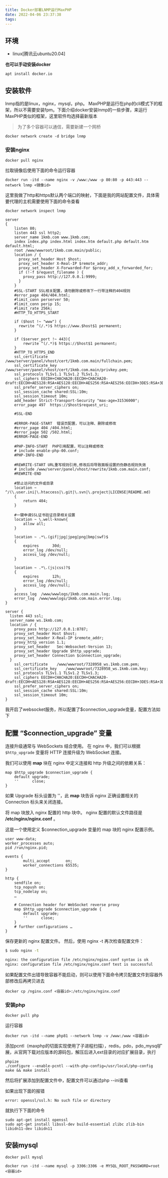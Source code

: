 ```yaml
---
title: Docker部署LNMP运行MaxPHP
date: 2022-04-06 23:37:38
tags:
---
```


## 环境

- linux[腾讯云ubuntu20.04]

**也可以手动安装docker**

```
apt install docker.io
```

<!-- more -->

## 安装软件

lnmp指的是linux，nginx，mysql，php。 MaxPHP是运行在php的cli模式下的框架，所以不需要安装fpm。下面介绍docker安装lnmp的一些步骤，来运行MaxPHP类似的框架，这里软件均选择最新版本

> 为了多个容器可以通信，需要新建一个网桥

```
docker network create -d bridge lnmp
```

### 安装nginx

```shell
docker pull nginx
```

拉取镜像后使用下面的命令运行容器

```shell
docker run -itd --name nginx -v /www:/www -p 80:80 -p 443:443 --network lnmp <镜像id>
```

这里我做了http和https默认两个端口的映射，下面是我的网站配置文件，具体需要代理的主机需要使用下面的命令查看
```
docker network inspect lnmp
```

```
server
{
    listen 80;
    listen 443 ssl http2;
    server_name 1kmb.com www.1kmb.com;
    index index.php index.html index.htm default.php default.htm default.html;
    root /www/wwwroot/1kmb.com.main/public;
    location / {
      proxy_set_header Host $host;
      proxy_set_header X-Real-IP $remote_addr;
      proxy_set_header X-Forwarded-For $proxy_add_x_forwarded_for;
      if (!-f $request_filename ) {
        proxy_pass http://127.0.0.1:9999;
      }
    }
    #SSL-START SSL相关配置，请勿删除或修改下一行带注释的404规则
    #error_page 404/404.html;
    #limit_conn perserver 50;
    #limit_conn perip 15;
    #limit_rate 256k;
    #HTTP_TO_HTTPS_START
    
    if ($host !~ "www") {
      rewrite ^(/.*)$ https://www.$host$1 permanent;
    }
    
    if ($server_port !~ 443){
        rewrite ^(/.*)$ https://$host$1 permanent;
    }
    #HTTP_TO_HTTPS_END
    ssl_certificate    /www/server/panel/vhost/cert/1kmb.com.main/fullchain.pem;
    ssl_certificate_key    /www/server/panel/vhost/cert/1kmb.com.main/privkey.pem;
    ssl_protocols TLSv1.1 TLSv1.2 TLSv1.3;
    ssl_ciphers EECDH+CHACHA20:EECDH+CHACHA20-draft:EECDH+AES128:RSA+AES128:EECDH+AES256:RSA+AES256:EECDH+3DES:RSA+3DES:!MD5;
    ssl_prefer_server_ciphers on;
    ssl_session_cache shared:SSL:10m;
    ssl_session_timeout 10m;
    add_header Strict-Transport-Security "max-age=31536000";
    error_page 497  https://$host$request_uri;

    #SSL-END
    
    #ERROR-PAGE-START  错误页配置，可以注释、删除或修改
    #error_page 404 /404.html;
    #error_page 502 /502.html;
    #ERROR-PAGE-END
    
    #PHP-INFO-START  PHP引用配置，可以注释或修改
    # include enable-php-00.conf;
    #PHP-INFO-END
    
    #REWRITE-START URL重写规则引用,修改后将导致面板设置的伪静态规则失效
    # include /www/server/panel/vhost/rewrite/1kmb.com.main.conf;
    #REWRITE-END
    
    #禁止访问的文件或目录
    location ~ ^/(\.user.ini|\.htaccess|\.git|\.svn|\.project|LICENSE|README.md)
    {
        return 404;
    }
    
    #一键申请SSL证书验证目录相关设置
    location ~ \.well-known{
        allow all;
    }
    
    location ~ .*\.(gif|jpg|jpeg|png|bmp|swf)$
    {
        expires      30d;
        error_log /dev/null;
        access_log /dev/null;
    }
    
    location ~ .*\.(js|css)?$
    {
        expires      12h;
        error_log /dev/null;
        access_log /dev/null; 
    }
    access_log  /www/wwwlogs/1kmb.com.main.log;
    error_log  /www/wwwlogs/1kmb.com.main.error.log;
}

server {
  listen 443 ssl;
  server_name ws.1kmb.com;
  location / {
    proxy_pass http://127.0.0.1:8787;
    proxy_set_header Host $host;
    proxy_set_header X-Real-IP $remote_addr;
    proxy_http_version 1.1;
    proxy_set_header   Sec-Websocket-Version 13;
    proxy_set_header Upgrade $http_upgrade;
    proxy_set_header Connection $connection_upgrade;
  }
    ssl_certificate    /www/wwwroot/7328958_ws.1kmb.com.pem;
    ssl_certificate_key    /www/wwwroot/7328958_ws.1kmb.com.key;
    ssl_protocols TLSv1.1 TLSv1.2 TLSv1.3;
    ssl_ciphers EECDH+CHACHA20:EECDH+CHACHA20-draft:EECDH+AES128:RSA+AES128:EECDH+AES256:RSA+AES256:EECDH+3DES:RSA+3DES:!MD5;
    ssl_prefer_server_ciphers on;
    ssl_session_cache shared:SSL:10m;
    ssl_session_timeout 10m;
}
```

我开启了websocket服务，所以配置了$connection_upgrade变量，配置方法如下

## 配置 “$connection_upgrade” 变量

连接升级通常与 WebSockets 结合使用。 在 nginx 中，我们可以根据 `$http_upgrade` 变量将 HTTP 连接升级为 WebSocket 连接。

我们可以使用 **map** 块在 nginx 中定义连接和 http 升级之间的依赖关系：

```nginx
map $http_upgrade $connection_upgrade {  
    default upgrade;
    ''      close;
}
```

如果 Upgrade 标头设置为 ''，此 **map** 块告诉 nginx 正确设置相关的 Connection 标头来关闭连接。

将 map 块放入 nginx 配置的 http 块中。 nginx 配置的默认文件路径是 **/etc/nginx/nginx.conf** 。

这是一个使用定义 $connection_upgrade 变量的 map 块的 nginx 配置示例。

```
user www-data;  
worker_processes auto;  
pid /run/nginx.pid;

events {  
        multi_accept       on;
        worker_connections 65535;
}

http {  
	sendfile on;
	tcp_nopush on;
	tcp_nodelay on;
	…

	# Connection header for WebSocket reverse proxy
	map $http_upgrade $connection_upgrade {
	    default upgrade;
	    ''      close;
	}
	# further configurations …
}
```

保存更新的 nginx 配置文件。 然后，使用 nginx -t 再次检查配置文件：

```bash
$ sudo nginx -t

nginx: the configuration file /etc/nginx/nginx.conf syntax is ok  
nginx: configuration file /etc/nginx/nginx.conf test is successful  
```

如果配置文件出错导致容器不能启动，则可以使用下面命令拷贝配置文件到容器外部修改后再拷贝进去

```
docker cp /nginx.conf <容器id>:/etc/nginx/nginx.conf
```

### 安装php

```shell
docker pull php
```

运行容器

```
docker run -itd --name php81 --network lnmp -v /www:/www <容器id>
```

添加pcntl（maxphp的切面实现使用了子进程扫描），redis，pdo，pdo_mysql扩展，从官网下载对应版本的源码包，解压后进入ext目录的对应扩展目录，执行

```
phpize
./configure --enable-pcntl --with-php-config=/usr/local/php-config 
make && make install
```

然后将扩展添加到配置文件中，配置文件可以通过php --ini查看

如果出现下面的报错
```
error: openssl/ssl.h: No such file or directory
```

就执行下下面的命令
```
sudo apt-get install openssl
sudo apt-get install libssl-dev build-essential zlibc zlib-bin libidn11-dev libidn11
```


## 安装mysql

```
docker pull mysql
```

```
docker run -itd --name mysql -p 3306:3306 -e MYSQL_ROOT_PASSWORD=root <容器id>
```

